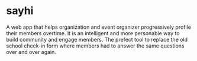 # sayhi
A web app that helps organization and event organizer progressively profile their members overtime. It is an intelligent and more personable way to build community and engage members. The prefect tool to replace the old school check-in form where members had to answer the same questions over and over again. 
